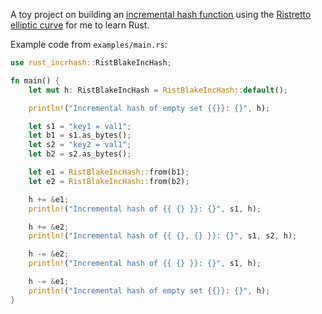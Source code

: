A toy project on building an [incremental hash function](https://arxiv.org/abs/1601.06502) using
the [Ristretto elliptic curve](https://ristretto.group/) for me to learn Rust.

Example code from `examples/main.rs`:

```rust
use rust_incrhash::RistBlakeIncHash;

fn main() {
    let mut h: RistBlakeIncHash = RistBlakeIncHash::default();

    println!("Incremental hash of empty set {{}}: {}", h);

    let s1 = "key1 = val1";
    let b1 = s1.as_bytes();
    let s2 = "key2 = val1";
    let b2 = s2.as_bytes();

    let e1 = RistBlakeIncHash::from(b1);
    let e2 = RistBlakeIncHash::from(b2);

    h += &e1;
    println!("Incremental hash of {{ {} }}: {}", s1, h);

    h += &e2;
    println!("Incremental hash of {{ {}, {} }}: {}", s1, s2, h);

    h -= &e2;
    println!("Incremental hash of {{ {} }}: {}", s1, h);

    h -= &e1;
    println!("Incremental hash of empty set {{}}: {}", h);
}
```
